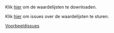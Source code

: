 Klik [hier](https://github.com/Geonovum/imkl2015-review/blob/master/3.%20waardelijsten/IMKL2015%20-%200.6%20waardelijsten.xlsxe) om de waardelijsten te downloaden.

Klik [hier](https://github.com/Geonovum/imkl2015-review/issues?q=is%3Aopen+is%3Aissue+label%3Awaardelijsten) om issues over de waardelijsten te sturen.

[Voorbeeldissues](https://github.com/Geonovum/imkl2015-review/issues?q=voorbeeld+label%3Awaardelijsten)
